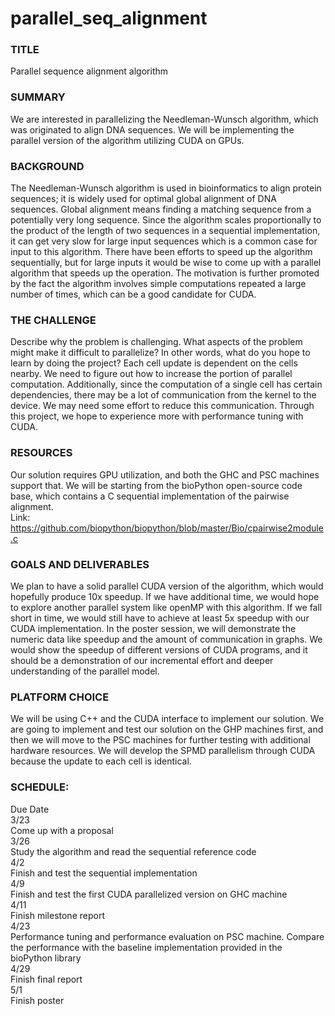 # parallel_seq_alignment

### TITLE
Parallel sequence alignment algorithm

### SUMMARY
We are interested in parallelizing the Needleman-Wunsch algorithm, which was originated to align DNA sequences. We will be implementing the parallel version of the algorithm utilizing CUDA on GPUs. 

### BACKGROUND 
The Needleman-Wunsch algorithm is used in bioinformatics to align protein sequences; it is widely used for optimal global alignment of DNA sequences. Global alignment means finding a matching sequence from a potentially very long sequence. Since the algorithm scales proportionally to the product of the length of two sequences in a sequential implementation, it can get very slow for large input sequences which is a common case for input to this algorithm. There have been efforts to speed up the algorithm sequentially, but for large inputs it would be wise to come up with a parallel algorithm that speeds up the operation. The motivation is further promoted by the fact the algorithm involves simple computations repeated a large number of times, which can be a good candidate for CUDA. 
	
### THE CHALLENGE
Describe why the problem is challenging. What aspects of the problem might make it difficult to parallelize? In other words, what do you hope to learn by doing the project? 
Each cell update is dependent on the cells nearby. We need to figure out how to increase the portion of parallel computation. Additionally, since the computation of a single cell has certain dependencies, there may be a lot of communication from the kernel to the device. We may need some effort to reduce this communication. Through this project, we hope to experience more with performance tuning with CUDA.

### RESOURCES
Our solution requires GPU utilization, and both the GHC and PSC machines support that. 
We will be starting from the bioPython open-source code base, which contains a C sequential implementation of the pairwise alignment. <br>
Link: https://github.com/biopython/biopython/blob/master/Bio/cpairwise2module.c
### GOALS AND DELIVERABLES
We plan to have a solid parallel CUDA version of the algorithm, which would hopefully produce 10x speedup. If we have additional time, we would hope to explore another parallel system like openMP with this algorithm. If we fall short in time, we would still have to achieve at least 5x speedup with our CUDA implementation.
In the poster session, we will demonstrate the numeric data like speedup and the amount of communication in graphs. We would show the speedup of different versions of CUDA programs, and it should be a demonstration of our incremental effort and deeper understanding of the parallel model.

### PLATFORM CHOICE
We will be using C++ and the CUDA interface to implement our solution. We are going to implement and test our solution on the GHP machines first, and then we will move to the PSC machines for further testing with additional hardware resources. We will develop the SPMD parallelism through CUDA because the update to each cell is identical.

### SCHEDULE:
Due Date <br>
3/23 <br>
Come up with a proposal <br>
3/26 <br>
Study the algorithm and read the sequential reference code <br>
4/2 <br>
Finish and test the sequential implementation <br>
4/9 <br>
Finish and test the first CUDA parallelized version on GHC machine <br>
4/11 <br>
Finish milestone report <br>
4/23 <br>
Performance tuning and performance evaluation on PSC machine. Compare the performance with the baseline implementation provided in the bioPython library <br>
4/29 <br>
Finish final report <br>
5/1 <br>
Finish poster <br>
	

